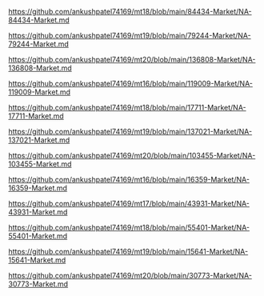 <p><a href="https://github.com/ankushpatel74169/mt18/blob/main/84434-Market/NA-84434-Market.md">https://github.com/ankushpatel74169/mt18/blob/main/84434-Market/NA-84434-Market.md</a></p><p><a href="https://github.com/ankushpatel74169/mt19/blob/main/79244-Market/NA-79244-Market.md">https://github.com/ankushpatel74169/mt19/blob/main/79244-Market/NA-79244-Market.md</a></p><p><a href="https://github.com/ankushpatel74169/mt20/blob/main/136808-Market/NA-136808-Market.md">https://github.com/ankushpatel74169/mt20/blob/main/136808-Market/NA-136808-Market.md</a></p><p><a href="https://github.com/ankushpatel74169/mt16/blob/main/119009-Market/NA-119009-Market.md">https://github.com/ankushpatel74169/mt16/blob/main/119009-Market/NA-119009-Market.md</a></p><p><a href="https://github.com/ankushpatel74169/mt18/blob/main/17711-Market/NA-17711-Market.md">https://github.com/ankushpatel74169/mt18/blob/main/17711-Market/NA-17711-Market.md</a></p><p><a href="https://github.com/ankushpatel74169/mt19/blob/main/137021-Market/NA-137021-Market.md">https://github.com/ankushpatel74169/mt19/blob/main/137021-Market/NA-137021-Market.md</a></p><p><a href="https://github.com/ankushpatel74169/mt20/blob/main/103455-Market/NA-103455-Market.md">https://github.com/ankushpatel74169/mt20/blob/main/103455-Market/NA-103455-Market.md</a></p><p><a href="https://github.com/ankushpatel74169/mt16/blob/main/16359-Market/NA-16359-Market.md">https://github.com/ankushpatel74169/mt16/blob/main/16359-Market/NA-16359-Market.md</a></p><p><a href="https://github.com/ankushpatel74169/mt17/blob/main/43931-Market/NA-43931-Market.md">https://github.com/ankushpatel74169/mt17/blob/main/43931-Market/NA-43931-Market.md</a></p><p><a href="https://github.com/ankushpatel74169/mt18/blob/main/55401-Market/NA-55401-Market.md">https://github.com/ankushpatel74169/mt18/blob/main/55401-Market/NA-55401-Market.md</a></p><p><a href="https://github.com/ankushpatel74169/mt19/blob/main/15641-Market/NA-15641-Market.md">https://github.com/ankushpatel74169/mt19/blob/main/15641-Market/NA-15641-Market.md</a></p><p><a href="https://github.com/ankushpatel74169/mt20/blob/main/30773-Market/NA-30773-Market.md">https://github.com/ankushpatel74169/mt20/blob/main/30773-Market/NA-30773-Market.md</a></p>
